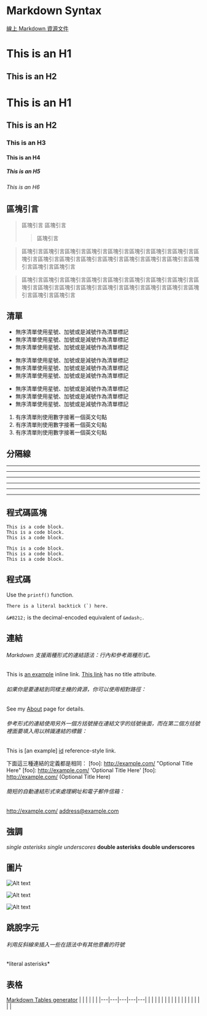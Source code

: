 # Markdown Syntax

[線上 Markdown 資源文件](https://markdown.tw/)

This is an H1
=============

This is an H2
-------------

# This is an H1
## This is an H2
### This is an H3
#### This is an H4
##### This is an H5
###### This is an H6

## 區塊引言

> 區塊引言
> 區塊引言
> > 區塊引言

> 區塊引言區塊引言區塊引言區塊引言區塊引言區塊引言區塊引言區塊引言區塊引言區塊引言區塊引言區塊引言區塊引言區塊引言區塊引言區塊引言區塊引言區塊引言區塊引言

> 區塊引言區塊引言區塊引言區塊引言區塊引言區塊引言區塊引言區塊引言區塊引言區塊引言區塊引言區塊引言區塊引言區塊引言區塊引言區塊引言區塊引言區塊引言區塊引言

## 清單

*   無序清單使用星號、加號或是減號作為清單標記
*   無序清單使用星號、加號或是減號作為清單標記
*   無序清單使用星號、加號或是減號作為清單標記

+   無序清單使用星號、加號或是減號作為清單標記
+   無序清單使用星號、加號或是減號作為清單標記
+   無序清單使用星號、加號或是減號作為清單標記

-   無序清單使用星號、加號或是減號作為清單標記
-   無序清單使用星號、加號或是減號作為清單標記
-   無序清單使用星號、加號或是減號作為清單標記

1.  有序清單則使用數字接著一個英文句點
2.  有序清單則使用數字接著一個英文句點
3.  有序清單則使用數字接著一個英文句點

## 分隔線

* * *
***
*****
- - -
---
---------------------------------------

## 程式碼區塊

    This is a code block.
    This is a code block.
    This is a code block.
    
```
This is a code block.
This is a code block.
This is a code block.
```
    
## 程式碼

Use the `printf()` function.

``There is a literal backtick (`) here.``

`&#8212;` is the decimal-encoded equivalent of `&mdash;`.

## 連結

###### Markdown 支援兩種形式的連結語法：行內和參考兩種形式。
This is [an example](http://example.com/ "Title") inline link.
[This link](http://example.net/) has no title attribute.

###### 如果你是要連結到同樣主機的資源，你可以使用相對路徑：
See my [About](/about/) page for details.  

###### 參考形式的連結使用另外一個方括號接在連結文字的括號後面，而在第二個方括號裡面要填入用以辨識連結的標籤：
This is [an example] [id] reference-style link.

[id]: http://example.com/  "Optional Title Here"

下面這三種連結的定義都是相同：
[foo]: http://example.com/  "Optional Title Here"
[foo]: http://example.com/  'Optional Title Here'
[foo]: http://example.com/  (Optional Title Here)

###### 簡短的自動連結形式來處理網址和電子郵件信箱：
<http://example.com/>
<address@example.com>

## 強調

*single asterisks*
_single underscores_
**double asterisks**
__double underscores__

## 圖片

![Alt text](https://markdown.tw/images/208x128.png)

![Alt text](https://markdown.tw/images/208x128.png "Optional title")

![Alt text][idImage]

[idImage]:https://markdown.tw/images/208x128.png

## 跳脫字元

###### 利用反斜線來插入一些在語法中有其他意義的符號
\*literal asterisks\*

## 表格
[Markdown Tables generator](https://www.tablesgenerator.com/markdown_tables)
|   |   |   |   |   |
|---|---|---|---|---|
|   |   |   |   |   |
|   |   |   |   |   |
|   |   |   |   |   |